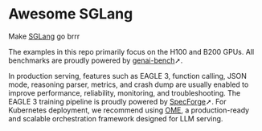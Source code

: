 # Awesome SGLang

Make [SGLang](https://github.com/sgl-project/sglang) go brrr

The examples in this repo primarily focus on the H100 and B200 GPUs. All benchmarks are proudly powered by [genai-bench](https://github.com/sgl-project/genai-bench)➚.

In production serving, features such as EAGLE 3, function calling, JSON mode, reasoning parser, metrics, and crash dump are usually enabled to improve performance, reliability, monitoring, and troubleshooting. The EAGLE 3 training pipeline is proudly powered by [SpecForge](https://github.com/sgl-project/SpecForge)➚. For Kubernetes deployment, we recommend using [OME](https://github.com/sgl-project/ome), a production-ready and scalable orchestration framework designed for LLM serving.
